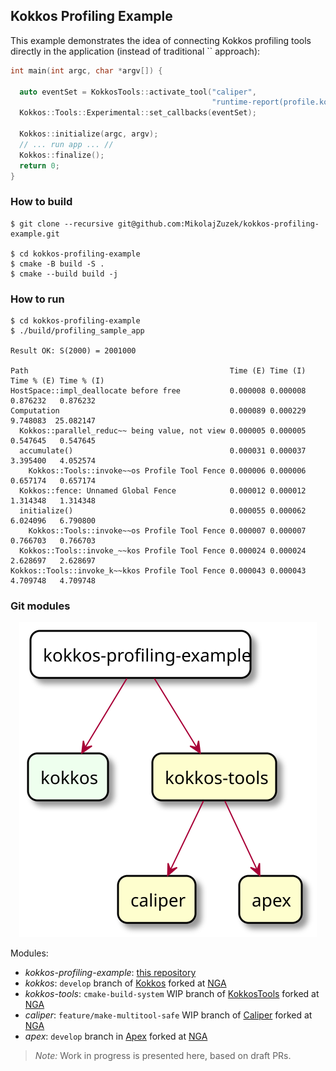 ## Kokkos Profiling Example

This example demonstrates the idea of connecting Kokkos profiling tools directly in the application (instead of traditional `` approach):
```cpp
int main(int argc, char *argv[]) {

  auto eventSet = KokkosTools::activate_tool("caliper",
                                             "runtime-report(profile.kokkos)");
  Kokkos::Tools::Experimental::set_callbacks(eventSet);

  Kokkos::initialize(argc, argv);
  // ... run app ... //
  Kokkos::finalize();
  return 0;
}
```

### How to build

```shell
$ git clone --recursive git@github.com:MikolajZuzek/kokkos-profiling-example.git

$ cd kokkos-profiling-example
$ cmake -B build -S .
$ cmake --build build -j
```

### How to run

```shell
$ cd kokkos-profiling-example
$ ./build/profiling_sample_app

Result OK: S(2000) = 2001000

Path                                             Time (E) Time (I) Time % (E) Time % (I)
HostSpace::impl_deallocate before free           0.000008 0.000008   0.876232   0.876232
Computation                                      0.000089 0.000229   9.748083  25.082147
  Kokkos::parallel_reduc~~ being value, not view 0.000005 0.000005   0.547645   0.547645
  accumulate()                                   0.000031 0.000037   3.395400   4.052574
    Kokkos::Tools::invoke~~os Profile Tool Fence 0.000006 0.000006   0.657174   0.657174
  Kokkos::fence: Unnamed Global Fence            0.000012 0.000012   1.314348   1.314348
  initialize()                                   0.000055 0.000062   6.024096   6.790800
    Kokkos::Tools::invoke~~os Profile Tool Fence 0.000007 0.000007   0.766703   0.766703
  Kokkos::Tools::invoke_~~kos Profile Tool Fence 0.000024 0.000024   2.628697   2.628697
Kokkos::Tools::invoke_k~~kkos Profile Tool Fence 0.000043 0.000043   4.709748   4.709748
```

### Git modules

<div align="center">

![modules.svg](doc/gfx/modules.svg)

</div>

Modules:
* _kokkos-profiling-example_: [this repository](https://github.com/MikolajZuzek/kokkos-profiling-example)
* _kokkos_: `develop` branch of [Kokkos](https://github.com/kokkos/kokkos) forked at [NGA](https://github.com/NexGenAnalytics/kokkos)
* _kokkos-tools_: `cmake-build-system` WIP branch of [KokkosTools](https://github.com/kokkos/kokkos-tools) forked at [NGA](https://github.com/NexGenAnalytics/kokkos-tools)
* _caliper_: `feature/make-multitool-safe` WIP branch of [Caliper](https://github.com/LLNL/Caliper) forked at [NGA](https://github.com/NexGenAnalytics/Caliper)
* _apex_: `develop` branch in [Apex](https://github.com/UO-OACISS/apex) forked at [NGA](https://github.com/NexGenAnalytics/apex)

> *Note:* Work in progress is presented here, based on draft PRs.
